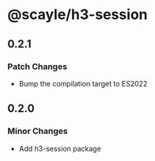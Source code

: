 # @scayle/h3-session

## 0.2.1

### Patch Changes

- Bump the compilation target to ES2022

## 0.2.0

### Minor Changes

- Add h3-session package
